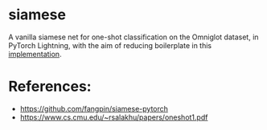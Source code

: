 # siamese
A vanilla siamese net for one-shot classification on the Omniglot dataset, in PyTorch Lightning, with the aim of reducing boilerplate in this [implementation](https://github.com/fangpin/siamese-pytorch).

# References:
* https://github.com/fangpin/siamese-pytorch
* https://www.cs.cmu.edu/~rsalakhu/papers/oneshot1.pdf